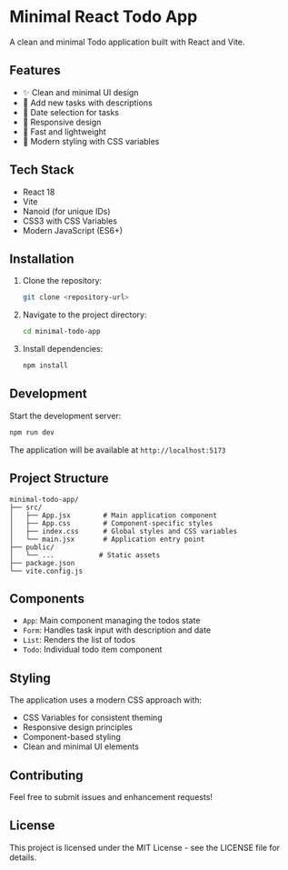 # Minimal React Todo App

A clean and minimal Todo application built with React and Vite.

## Features

- ✨ Clean and minimal UI design
- 📝 Add new tasks with descriptions
- 📅 Date selection for tasks
- 🎯 Responsive design
- 🚀 Fast and lightweight
- 💅 Modern styling with CSS variables

## Tech Stack

- React 18
- Vite
- Nanoid (for unique IDs)
- CSS3 with CSS Variables
- Modern JavaScript (ES6+)

## Installation

1. Clone the repository:

   ```bash
   git clone <repository-url>
   ```

2. Navigate to the project directory:

   ```bash
   cd minimal-todo-app
   ```

3. Install dependencies:
   ```bash
   npm install
   ```

## Development

Start the development server:

```bash
npm run dev
```

The application will be available at `http://localhost:5173`

## Project Structure

```
minimal-todo-app/
├── src/
│   ├── App.jsx        # Main application component
│   ├── App.css        # Component-specific styles
│   ├── index.css      # Global styles and CSS variables
│   └── main.jsx       # Application entry point
├── public/
│   └── ...           # Static assets
├── package.json
└── vite.config.js
```

## Components

- `App`: Main component managing the todos state
- `Form`: Handles task input with description and date
- `List`: Renders the list of todos
- `Todo`: Individual todo item component

## Styling

The application uses a modern CSS approach with:

- CSS Variables for consistent theming
- Responsive design principles
- Component-based styling
- Clean and minimal UI elements

## Contributing

Feel free to submit issues and enhancement requests!

## License

This project is licensed under the MIT License - see the LICENSE file for details.
